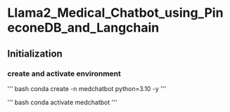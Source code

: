 # Llama2_Medical_Chatbot_using_PineconeDB_and_Langchain

## Initialization

### create and activate environment
''' bash conda create -n medchatbot python=3.10 -y '''

''' bash conda activate medchatbot '''